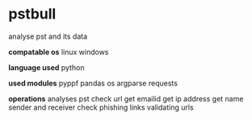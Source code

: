 # pstbull
analyse pst and its data

**compatable os**
  linux 
  windows

**language used**
  python

**used modules**
  pyppf
  pandas 
  os
  argparse
  requests 

**operations**
  analyses pst 
  check url
  get emailid
  get ip address 
  get name sender and receiver
  check phishing links 
  validating urls
  
